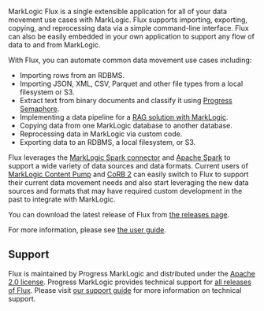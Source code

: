MarkLogic Flux is a single extensible application for all of your data movement use cases with MarkLogic.
Flux supports importing, exporting, copying, and reprocessing data via a simple command-line interface.
Flux can also be easily embedded in your own application to support any flow of data to and from MarkLogic.

With Flux, you can automate common data movement use cases including:

- Importing rows from an RDBMS.
- Importing JSON, XML, CSV, Parquet and other file types from a local filesystem or S3.
- Extract text from binary documents and classify it using [Progress Semaphore](https://www.progress.com/semaphore).
- Implementing a data pipeline for a [RAG solution with MarkLogic](https://www.progress.com/marklogic/solutions/generative-ai).
- Copying data from one MarkLogic database to another database.
- Reprocessing data in MarkLogic via custom code.
- Exporting data to an RDBMS, a local filesystem, or S3.

Flux leverages the [MarkLogic Spark connector](https://github.com/marklogic/marklogic-spark-connector) and
[Apache Spark](https://spark.apache.org/) to support a wide variety of data sources and data formats. Current users of 
[MarkLogic Content Pump](https://developer.marklogic.com/products/mlcp/) and
[CoRB 2](https://developer.marklogic.com/code/corb/) can easily switch to Flux to support their current data movement needs and also start leveraging
the new data sources and formats that may have required custom development in the past to integrate with 
MarkLogic.

You can download the latest release of Flux from [the releases page](https://github.com/marklogic/flux/releases).

For more information, please see [the user guide](https://marklogic.github.io/flux/).

## Support

Flux is maintained by Progress MarkLogic and distributed under the 
[Apache 2.0 license](https://github.com/marklogic/flux/blob/LICENSE). 
Progress MarkLogic provides technical support for [all releases of Flux](https://github.com/marklogic/flux/releases). 
Please visit [our support guide](https://community.progress.com/s/products/marklogic/support-guide) for more 
information on technical support. 
